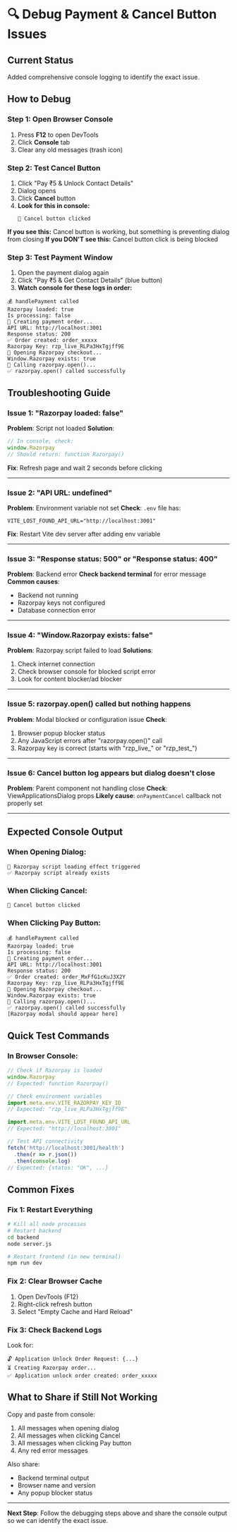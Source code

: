 # 🔍 Debug Payment & Cancel Button Issues

## Current Status

Added comprehensive console logging to identify the exact issue.

## How to Debug

### Step 1: Open Browser Console

1. Press **F12** to open DevTools
2. Click **Console** tab
3. Clear any old messages (trash icon)

### Step 2: Test Cancel Button

1. Click "Pay ₹5 & Unlock Contact Details"
2. Dialog opens
3. Click **Cancel** button
4. **Look for this in console:**
   ```
   🔴 Cancel button clicked
   ```
   
**If you see this:** Cancel button is working, but something is preventing dialog from closing
**If you DON'T see this:** Cancel button click is being blocked

### Step 3: Test Payment Window

1. Open the payment dialog again
2. Click "Pay ₹5 & Get Contact Details" (blue button)
3. **Watch console for these logs in order:**

```
💰 handlePayment called
Razorpay loaded: true
Is processing: false
🔵 Creating payment order...
API URL: http://localhost:3001
Response status: 200
✅ Order created: order_xxxxx
Razorpay Key: rzp_live_RLPa3HxTgjff9E
🚀 Opening Razorpay checkout...
Window.Razorpay exists: true
📱 Calling razorpay.open()...
✅ razorpay.open() called successfully
```

## Troubleshooting Guide

### Issue 1: "Razorpay loaded: false"

**Problem**: Script not loaded
**Solution**: 
```javascript
// In console, check:
window.Razorpay
// Should return: function Razorpay()
```

**Fix**: Refresh page and wait 2 seconds before clicking

---

### Issue 2: "API URL: undefined"

**Problem**: Environment variable not set
**Check**: `.env` file has:
```
VITE_LOST_FOUND_API_URL="http://localhost:3001"
```

**Fix**: Restart Vite dev server after adding env variable

---

### Issue 3: "Response status: 500" or "Response status: 400"

**Problem**: Backend error
**Check backend terminal** for error message
**Common causes**:
- Backend not running
- Razorpay keys not configured
- Database connection error

---

### Issue 4: "Window.Razorpay exists: false"

**Problem**: Razorpay script failed to load
**Solutions**:
1. Check internet connection
2. Check browser console for blocked script error
3. Look for content blocker/ad blocker

---

### Issue 5: razorpay.open() called but nothing happens

**Problem**: Modal blocked or configuration issue
**Check**:
1. Browser popup blocker status
2. Any JavaScript errors after "razorpay.open()" call
3. Razorpay key is correct (starts with "rzp_live_" or "rzp_test_")

---

### Issue 6: Cancel button log appears but dialog doesn't close

**Problem**: Parent component not handling close
**Check**: ViewApplicationsDialog props
**Likely cause**: `onPaymentCancel` callback not properly set

---

## Expected Console Output

### When Opening Dialog:
```
🔧 Razorpay script loading effect triggered
✅ Razorpay script already exists
```

### When Clicking Cancel:
```
🔴 Cancel button clicked
```

### When Clicking Pay Button:
```
💰 handlePayment called
Razorpay loaded: true
Is processing: false
🔵 Creating payment order...
API URL: http://localhost:3001
Response status: 200
✅ Order created: order_MxFfG1cKuJ3X2Y
Razorpay Key: rzp_live_RLPa3HxTgjff9E
🚀 Opening Razorpay checkout...
Window.Razorpay exists: true
📱 Calling razorpay.open()...
✅ razorpay.open() called successfully
[Razorpay modal should appear here]
```

## Quick Test Commands

### In Browser Console:

```javascript
// Check if Razorpay is loaded
window.Razorpay
// Expected: function Razorpay()

// Check environment variables
import.meta.env.VITE_RAZORPAY_KEY_ID
// Expected: "rzp_live_RLPa3HxTgjff9E"

import.meta.env.VITE_LOST_FOUND_API_URL
// Expected: "http://localhost:3001"

// Test API connectivity
fetch('http://localhost:3001/health')
  .then(r => r.json())
  .then(console.log)
// Expected: {status: "OK", ...}
```

## Common Fixes

### Fix 1: Restart Everything
```bash
# Kill all node processes
# Restart backend
cd backend
node server.js

# Restart frontend (in new terminal)
npm run dev
```

### Fix 2: Clear Browser Cache
1. Open DevTools (F12)
2. Right-click refresh button
3. Select "Empty Cache and Hard Reload"

### Fix 3: Check Backend Logs
Look for:
```
🔓 Application Unlock Order Request: {...}
⏳ Creating Razorpay order...
✅ Application unlock order created: order_xxxxx
```

## What to Share if Still Not Working

Copy and paste from console:
1. All messages when opening dialog
2. All messages when clicking Cancel
3. All messages when clicking Pay button
4. Any red error messages

Also share:
- Backend terminal output
- Browser name and version
- Any popup blocker status

---

**Next Step**: Follow the debugging steps above and share the console output so we can identify the exact issue.
